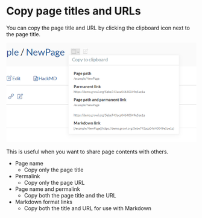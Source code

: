# Copy page titles and URLs

You can copy the page title and URL by clicking the clipboard icon next to the page title.

![](./images/copy_to_clipboard.png)

This is useful when you want to share page contents with others.

* Page name
    * Copy only the page title
* Permalink
    * Copy only the page URL
* Page name and permalink
    * Copy both the page title and the URL
* Markdown format links
    * Copy both the title and URL for use with Markdown